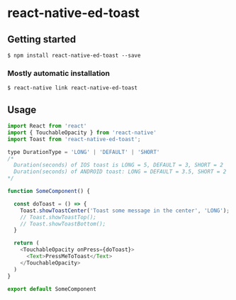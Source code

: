 # react-native-ed-toast

## Getting started

`$ npm install react-native-ed-toast --save`

### Mostly automatic installation

`$ react-native link react-native-ed-toast`

## Usage
```javascript
import React from 'react'
import { TouchableOpacity } from 'react-native'
import Toast from 'react-native-ed-toast';

type DurationType = 'LONG' | 'DEFAULT' | 'SHORT'
/*
  Duration(seconds) of IOS toast is LONG = 5, DEFAULT = 3, SHORT = 2
  Duration(seconds) of ANDROID toast: LONG = DEFAULT = 3.5, SHORT = 2 
*/

function SomeComponent() {

  const doToast = () => {
    Toast.showToastCenter('Toast some message in the center', 'LONG');
    // Toast.showToastTop();
    // Toast.showToastBottom();
  }

  return (
    <TouchableOpacity onPress={doToast}>
      <Text>PressMeToToast</Text>
    </TouchableOpacity>
  )
}

export default SomeComponent
```
